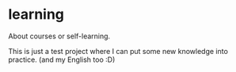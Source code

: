 # learning
About courses or self-learning.

This is just a test project where I can put some new knowledge into practice. (and my English too :D)
